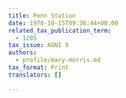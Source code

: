 ```yaml
---
title: Penn Station
date: 1978-10-15T09:36:44+00:00
related_tax_publication_term:
  - 1205
tax_issue: AGNI 9
authors:
  - profile/mary-morris.md
tax_format: Print
translators: []

---
```

